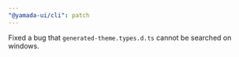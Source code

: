 ```yaml
---
"@yamada-ui/cli": patch
---
```


Fixed a bug that `generated-theme.types.d.ts` cannot be searched on windows.
